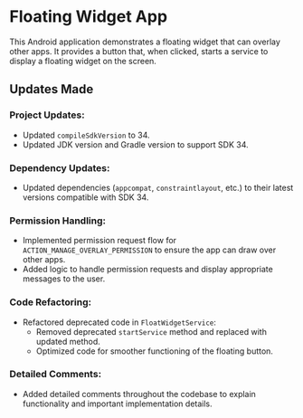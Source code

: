 # Floating Widget App

This Android application demonstrates a floating widget that can overlay other apps. It provides a button that, when clicked, starts a service to display a floating widget on the screen.

## Updates Made

### Project Updates:
- Updated `compileSdkVersion` to 34.
- Updated JDK version and Gradle version to support SDK 34.

### Dependency Updates:
- Updated dependencies (`appcompat`, `constraintlayout`, etc.) to their latest versions compatible with SDK 34.

### Permission Handling:
- Implemented permission request flow for `ACTION_MANAGE_OVERLAY_PERMISSION` to ensure the app can draw over other apps.
- Added logic to handle permission requests and display appropriate messages to the user.

### Code Refactoring:
- Refactored deprecated code in `FloatWidgetService`:
    - Removed deprecated `startService` method and replaced with updated method.
    - Optimized code for smoother functioning of the floating button.

### Detailed Comments:
- Added detailed comments throughout the codebase to explain functionality and important implementation details.


